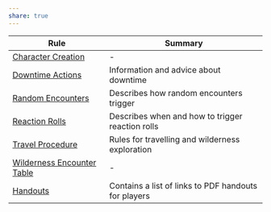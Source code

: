```yaml
---
share: true
---
```

| Rule                                                                | Summary                                              |
| ------------------------------------------------------------------- | ---------------------------------------------------- |
| [Character Creation](../../Rules/Character%20Creation.md)                 | \-                                                   |
| [Downtime Actions](../../Rules/Downtime%20Actions.md)                     | Information and advice about downtime                |
| [Random Encounters](Random%20Encounters.md)                   | Describes how random encounters trigger              |
| [Reaction Rolls](../../Rules/Reaction%20Rolls.md)                         | Describes when and how to trigger reaction rolls     |
| [Travel Procedure](../../Rules/Travel%20Procedure.md)                     | Rules for travelling and wilderness exploration      |
| [Wilderness Encounter Table](Wilderness%20Encounter%20Table.md) | \-                                                   |
| [Handouts](../../Rules/Handouts.md)                                     | Contains a list of links to PDF handouts for players |

